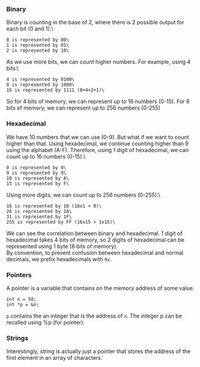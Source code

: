 ### Binary
Binary is counting in the base of 2, where there is 2 possible output for each bit (0 and 1).\
```
0 is represented by 00\
1 is represented by 01\
2 is represented by 10\
```
As we use more bits, we can count higher numbers. For example, using 4 bits:\
```
4 is represented by 0100\
8 is represented by 1000\
15 is represented by 1111 (8+4+2+1)\
```
So for 4 bits of memory, we can represent up to 16 numbers (0-15). For 8 bits of memory, we can represent up to 256 numbers (0-255)

### Hexadecimal
We have 10 numbers that we can use (0-9). But what if we want to count higher than that. Using hexadecimal, we continue counting higher than 9 using the alphabet (A-F). Therefore, using 1 digit of hexadecimal, we can count up to 16 numbers (0-15).\
```
0 is represented by 0\
9 is represented by 9\
10 is represented by A\
15 is represented by F\
```
Using more digits, we can count up to 256 numbers (0-255).\
```
16 is represented by 10 (16x1 + 0)\
26 is represented by 1A\
31 is represented by 1F\
255 is represented by FF (16x15 + 1x15)\
```
We can see the correlation between binary and hexadecimal. 1 digit of hexadecimal takes 4 bits of memory, so 2 digits of hexadecimal can be represented using 1 byte (8 bits of memory).\
By convention, to prevent confusion between hexadecimal and normal decimals, we prefix hexadecimals with ``` 0x ```.

### Pointers
A pointer is a variable that contains on the memory address of some value.

```
int n = 50;
int *p = &n;
```
```p``` contains the an integer that is the address of ```n```. The integer p can be recalled using %p (for pointer).

### Strings
Interestingly, string is actually just a pointer that stores the address of the first element in an array of characters.
